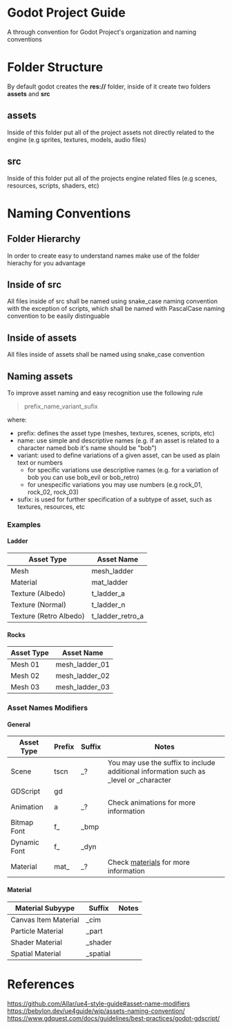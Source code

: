# Godot Project Guide
A through convention for Godot Project's organization and naming conventions

# Folder Structure
By default godot creates the **res://** folder, inside of it create two folders **assets** and **src**

## assets
Inside of this folder put all of the project assets not directly related to the engine (e.g sprites, textures, models, audio files)

## src
Inside of this folder put all of the projects engine related files (e.g scenes, resources, scripts, shaders, etc)

# Naming Conventions

## Folder Hierarchy
In order to create easy to understand names make use of the folder hierachy for you advantage

## Inside of src
All files inside of src shall be named using snake_case naming convention with the exception of scripts, which shall be named with PascalCase naming convention to be easily distinguable

## Inside of assets
All files inside of assets shall be named using snake_case convention

## Naming assets
To improve asset naming and easy recognition use the following rule

> prefix_name_variant_sufix

where:
- prefix: defines the asset type (meshes, textures, scenes, scripts, etc)
- name: use simple and descriptive names (e.g. if an asset is related to a character named bob it's name should be "bob")
- variant: used to define variations of a given asset, can be used as plain text or numbers
  - for specific variations use descriptive names (e.g. for a variation of bob you can use bob_evil or bob_retro)
  - for unespecific variations you may use numbers (e.g rock_01, rock_02, rock_03)
- sufix: is used for further specification of a subtype of asset, such as textures, resources, etc

### Examples
#### Ladder
| Asset Type              | Asset Name        |
| ----------              | ----------        |
| Mesh                    | mesh_ladder       |
| Material                | mat_ladder        |
| Texture (Albedo)        | t_ladder_a        |
| Texture (Normal)        | t_ladder_n        |
| Texture (Retro Albedo)  | t_ladder_retro_a  |

#### Rocks
| Asset Type | Asset Name     |
| ---------- | ----------     |
| Mesh 01    | mesh_ladder_01 |
| Mesh 02    | mesh_ladder_02 |
| Mesh 03    | mesh_ladder_03 |

### Asset Names Modifiers

#### General

| Asset Type | Prefix | Suffix | Notes |
| ----       | ----   | ----   | ----  |
| Scene | tscn | \_? | You may use the suffix to include additional information such as \_level or \_character  |
| GDScript | gd |  |  |
| Animation | a | \_? | Check animations for more information |
| Bitmap Font | f\_ | \_bmp | |
| Dynamic Font | f\_ | \_dyn | |
| Material | mat\_ | \_? | Check [materials](Material) for more information |


#### Material
| Material Subyype | Suffix | Notes |
| ----       | ----   | ----  |
| Canvas Item Material | \_cim |  |
| Particle Material | \_part |  |
| Shader Material | \_shader |  |
| Spatial Material | \_spatial |  |

# References
https://github.com/Allar/ue4-style-guide#asset-name-modifiers
https://bebylon.dev/ue4guide/wip/assets-naming-convention/
https://www.gdquest.com/docs/guidelines/best-practices/godot-gdscript/

